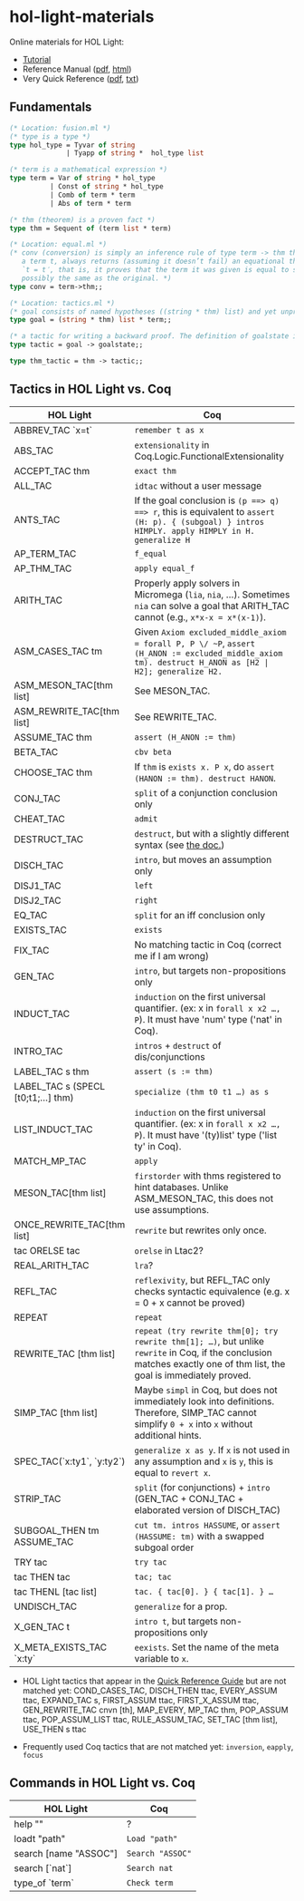 # hol-light-materials
Online materials for HOL Light:
- [Tutorial](https://www.cl.cam.ac.uk/~jrh13/hol-light/tutorial.pdf)
- Reference Manual ([pdf](https://www.cl.cam.ac.uk/~jrh13/hol-light/reference.pdf), [html](https://www.cl.cam.ac.uk/~jrh13/hol-light/reference.html))
- Very Quick Reference ([pdf](https://www.cl.cam.ac.uk/~jrh13/hol-light/holchart.pdf), [txt](https://www.cl.cam.ac.uk/~jrh13/hol-light/holchart.txt))

## Fundamentals

```ocaml
(* Location: fusion.ml *)
(* type is a type *)
type hol_type = Tyvar of string
              | Tyapp of string *  hol_type list

(* term is a mathematical expression *)
type term = Var of string * hol_type
          | Const of string * hol_type
          | Comb of term * term
          | Abs of term * term

(* thm (theorem) is a proven fact *)
type thm = Sequent of (term list * term)
```

```ocaml
(* Location: equal.ml *)
(* conv (conversion) is simply an inference rule of type term -> thm that when given
   a term t, always returns (assuming it doesn’t fail) an equational theorem of the form
   `t = t′, that is, it proves that the term it was given is equal to some other term,
   possibly the same as the original. *)
type conv = term->thm;;
```

```ocaml
(* Location: tactics.ml *)
(* goal consists of named hypotheses ((string * thm) list) and yet unproven conclusion *)
type goal = (string * thm) list * term;;

(* a tactic for writing a backward proof. The definition of goalstate is kind of complicated. *)
type tactic = goal -> goalstate;;

type thm_tactic = thm -> tactic;;
```


## Tactics in HOL Light vs. Coq

| HOL Light                           | Coq                                                                                                                                                                |
|-------------------------------------|--------------------------------------------------------------------------------------------------------------------------------------------------------------------|
| ABBREV_TAC \`x=t\`                    |  `remember t as x`                                                                                                                                                 |
| ABS_TAC                             |  `extensionality` in Coq.Logic.FunctionalExtensionality                                                                                                          |
| ACCEPT_TAC thm                      |  `exact thm`                                                                                                                                                       |
| ALL_TAC                             |  `idtac` without a user message                                                                                                                                    |
| ANTS_TAC                            |  If the goal conclusion is `(p ==> q) ==> r`, this is equivalent to `assert (H: p). { (subgoal) } intros HIMPLY. apply HIMPLY in H. generalize H`           |
| AP_TERM_TAC                         |  `f_equal`                                                                                                                                                         |
| AP_THM_TAC                          |  `apply equal_f`                                                                                                                                                   |
| ARITH_TAC                           |  Properly apply solvers in   Micromega (`lia`, `nia`, …). Sometimes `nia` can solve a goal that ARITH_TAC   cannot (e.g., `x*x-x = x*(x-1)`).                        |
| ASM_CASES_TAC   tm                  |  Given `Axiom excluded_middle_axiom = forall P, P \/ ~P`, `assert (H_ANON := excluded_middle_axiom tm). destruct H_ANON as [H2 \| H2]; generalize H2.`         |
| ASM_MESON_TAC[thm list]             |  See MESON_TAC.                                                                                                                                                    |
| ASM_REWRITE_TAC[thm list]           |  See REWRITE_TAC.                                                                                                                                                  |
| ASSUME_TAC   thm                    |  `assert (H_ANON := thm)`                                                                                                                                          |
| BETA_TAC                            |  `cbv beta`                                                                                                                                                        |
| CHOOSE_TAC thm                      |  If `thm` is `exists x. P x`, do `assert (HANON := thm). destruct HANON`. |
| CONJ_TAC                            |  `split` of a conjunction conclusion only                                                                                                                             |
| CHEAT_TAC                           |  `admit` |
| DESTRUCT_TAC                            |  `destruct`, but with a slightly different syntax (see [the doc.](https://github.com/jrh13/hol-light/blob/master/Help/DESTRUCT_TAC.doc))                                                                                                                             |
| DISCH_TAC                           |  `intro`, but moves an assumption only                                                                                                                           |
| DISJ1_TAC                           |  `left`                                                                                                                                                            |
| DISJ2_TAC                           |  `right`                                                                                                                                                           |
| EQ_TAC                              |  `split` for an iff conclusion only                                                                                                                                      |
| EXISTS_TAC                          |  `exists`                                                                                                                                                          |
| FIX_TAC                          | No matching tactic in Coq (correct me if I am wrong)                                                                                                                                                          |
| GEN_TAC                             |  `intro`, but targets   non-propositions only                                                                                                                      |
| INDUCT_TAC                          |  `induction` on the first universal   quantifier. (ex: x in `forall x x2 …, P`). It must have 'num' type ('nat' in   Coq).                                         |
| INTRO_TAC                          |  `intros` + `destruct` of dis/conjunctions                                         |
| LABEL_TAC s thm                     |  `assert (s := thm)`                                                                                                                                               |
| LABEL_TAC s (SPECL [t0;t1;…]   thm) |  `specialize (thm t0 t1 …) as s`                                                                                                                                   |
| LIST_INDUCT_TAC                     |  `induction` on the first universal   quantifier. (ex: x in `forall x x2 …, P`). It must have '(ty)list' type   ('list ty' in Coq).                                |
| MATCH_MP_TAC                        |  `apply`                                                                                                                                                           |
| MESON_TAC[thm list]                 |  `firstorder` with thms registered   to hint databases. Unlike ASM_MESON_TAC, this does not use assumptions.                                                       |
| ONCE_REWRITE_TAC[thm list]          |  `rewrite` but rewrites only once.                                                                                                                                 |
| tac ORELSE tac                      |  `orelse` in Ltac2?                                                                                                                                                |
| REAL_ARITH_TAC                      |  `lra`?                                                                                                                                                            |
| REFL_TAC                            |  `reflexivity`, but REFL_TAC only   checks syntactic equivalence (e.g. x = 0 + x cannot be proved)                                                                 |
| REPEAT                              |  `repeat`                                                                                                                                                          |
| REWRITE_TAC [thm list]              |  `repeat (try rewrite thm[0]; try rewrite thm[1]; …)`, but unlike `rewrite` in Coq, if the conclusion matches exactly one of thm list, the goal is immediately proved. |
| SIMP_TAC [thm list]                 |  Maybe `simpl` in Coq, but does not immediately look into definitions. Therefore, SIMP_TAC cannot simplify `0 + x` into `x` without additional hints.          |
| SPEC_TAC(\`x:ty1\`, \`y:ty2\`)          |  `generalize x as y`. If `x` is not used in any assumption and `x` is `y`, this is equal to `revert x`.                                                          |
| STRIP_TAC                           |  `split` (for conjunctions) + `intro` (GEN_TAC + CONJ_TAC + elaborated version of DISCH_TAC)                                                                     |
| SUBGOAL_THEN tm ASSUME_TAC          |  `cut tm. intros HASSUME`, or `assert (HASSUME: tm)` with a swapped subgoal order                                                                               |
| TRY tac                             |  `try tac`                                                                                                                                                         |
| tac THEN tac                        |  `tac; tac`                                                                                                                                                               |
| tac THENL [tac list]                |  `tac. { tac[0]. } { tac[1]. } …`                                                                                                                                     |
| UNDISCH_TAC                         |  `generalize` for a prop.                                                                                                                                          |
| X_GEN_TAC t                         |  `intro t`, but targets non-propositions only                                                                                                                    |
| X_META_EXISTS_TAC \`x:ty\`            | `eexists`. Set the name of the meta variable to `x`.                                                                                                               |

- HOL Light tactics that appear in the [Quick Reference Guide](https://www.cl.cam.ac.uk/~jrh13/hol-light/holchart.txt) but are not matched yet: COND_CASES_TAC, DISCH_THEN ttac, EVERY_ASSUM ttac, EXPAND_TAC s, FIRST_ASSUM ttac, FIRST_X_ASSUM ttac, GEN_REWRITE_TAC cnvn [th], MAP_EVERY, MP_TAC thm, POP_ASSUM ttac, POP_ASSUM_LIST ttac, RULE_ASSUM_TAC, SET_TAC [thm list], USE_THEN s ttac

- Frequently used Coq tactics that are not matched yet: `inversion`, `eapply`, `focus`

## Commands in HOL Light vs. Coq

| HOL Light                           | Coq                                                                                                                                                                |
|-------------------------------------|--------------------------------------------------------------------------------------------------------------------------------------------------------------------|
| help "<keyword>"      | ?                |
| loadt "path"          | `Load "path"`    |
| search [name "ASSOC"] | `Search "ASSOC"` |
| search [\`nat\`]      | `Search nat`     |
| type_of \`term\`      | `Check term`     |

